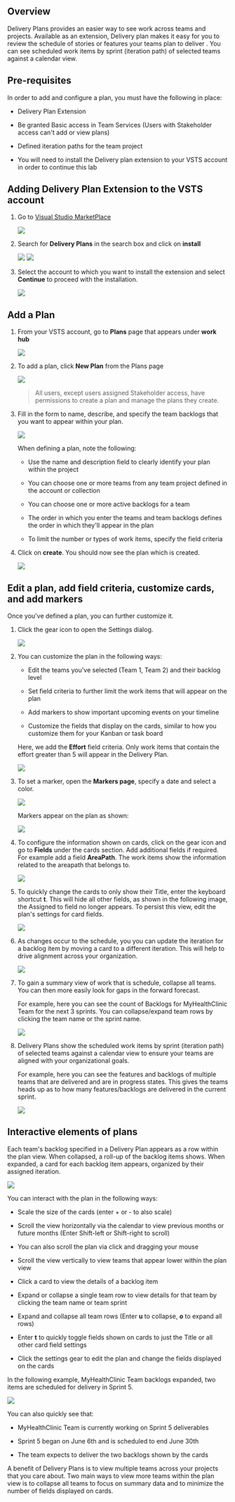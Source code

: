 

## Overview

Delivery Plans provides an easier way to see work across teams and projects. Available as an extension, Delivery plan makes it easy for you to review the schedule of stories or features your teams plan to deliver . You can see scheduled work items by sprint (iteration path) of selected teams against a calendar view.

## Pre-requisites

In order to add and configure a plan, you must have the following in place: 

- Delivery Plan Extension

- Be granted Basic access in Team Services (Users with Stakeholder access can't add or view plans)

- Defined iteration paths for the team project

- You will need to install the Delivery plan extension to your VSTS account in order to continue this lab

## Adding Delivery Plan Extension to the VSTS account

1. Go to <a href="https://marketplace.visualstudio.com">Visual Studio MarketPlace</a>

   <img src="images/15.png" />

2. Search for **Delivery Plans** in the search box and click on **install**

   <img src="images/16.png"/>

   <img src="images/17.png"/>

3. Select the account to which you want to install the extension and select **Continue** to proceed with the installation.

   <img src="images/18.png"/>

## Add a Plan

1. From your VSTS account, go to **Plans** page that appears under **work hub**

   <img src="images/1.png" />

2. To add a plan, click **New Plan** from the Plans page

   <img src="images/2.png" />

   >All users, except users assigned Stakeholder access, have permissions to create a plan and manage the plans they create. 

3. Fill in the form to name, describe, and specify the team backlogs that you want to appear within your plan.

   <img src="images/3.png" />

   When defining a plan, note the following: 

   - Use the name and description field to clearly identify your plan within the project

   - You can choose one or more teams from any team project defined in the account or collection 

   - You can choose one or more active backlogs for a team

   - The order in which you enter the teams and team backlogs defines the order in which they'll appear in the plan

   - To limit the number or types of work items, specify the field criteria

4. Click on **create**. You should now see the plan which is created.

   <img src="images/4.png" />

## Edit a plan, add field criteria, customize cards, and add markers

Once you've defined a plan, you can further customize it. 

1. Click the  gear icon to open the Settings dialog.

   <img src="images/5.png" />

2. You can customize the plan in the following ways:

   - Edit the teams you've selected (Team 1, Team 2) and their backlog level

   - Set field criteria to further limit the work items that will appear on the plan

   - Add markers to show important upcoming events on your timeline

   - Customize the fields that display on the cards, similar to how you customize them for your Kanban or task board

   Here, we add the **Effort** field criteria. Only work items that contain the effort greater than 5 will appear in the Delivery Plan.

   <img src="images/6.png" />

3. To set a marker, open the **Markers page**, specify a date and select a color.

   <img src="images/7.png" />

   Markers appear on the plan as shown: 

   <img src="images/8.png" />

4. To configure the information shown on cards, click on the gear icon and go to **Fields** under the cards section. Add additional fields if required. For example add a field **AreaPath**. The work items show the information related to the areapath that belongs to.

   <img src="images/9.png" />

5. To quickly change the cards to only show their Title, enter the keyboard shortcut **t**. This will hide all other fields, as shown in the following image, the Assigned to field no longer appears. To persist this view, edit the plan's settings for card fields.

   <img src="images/10.png" />

6. As changes occur to the schedule, you you can update the iteration for a backlog item by moving a card to a different iteration. This will help to drive alignment across your organization.

   <img src="images/11.png" />

7. To gain a summary view of work that is schedule, collapse all teams. You can then more easily look for gaps in the forward forecast.

   For example, here you can see the count of Backlogs for MyHealthClinic Team for the next 3 sprints. You can collapse/expand team rows by clicking the team name or the sprint name.

   <img src="images/12.png" />

8. Delivery Plans show the scheduled work items by sprint (iteration path) of selected teams against a calendar view to ensure your teams are aligned with your organizational goals.

   For example, here you can see the features and backlogs of multiple teams that are delivered and are in progress states. This gives the teams heads up as to how many features/backlogs are delivered in the current sprint.

   <img src="images/19.png" /> 


## Interactive elements of plans

Each team's backlog specified in a Delivery Plan appears as a row within the plan view. When collapsed, a roll-up of the backlog items shows. When expanded, a card for each backlog item appears, organized by their assigned iteration.

<img src="images/13.png" />

You can interact with the plan in the following ways: 

- Scale the size of the cards (enter + or - to also scale)

- Scroll the view horizontally via the calendar to view previous months or future months (Enter Shift-left or Shift-right to scroll)

- You can also scroll the plan via click and dragging your mouse

- Scroll the view vertically to view teams that appear lower within the plan view

- Click a card to view the details of a backlog item

- Expand or collapse a single team row to view details for that team by clicking the team name or team sprint

- Expand and collapse all team rows (Enter **u** to collapse, **o** to expand all rows)

- Enter **t** to quickly toggle fields shown on cards to just the Title or all other card field settings

- Click the settings gear to edit the plan and change the fields displayed on the cards

In the following example, MyHealthClinic Team backlogs expanded, two items are scheduled for delivery in Sprint 5.

<img src="images/14.png" />

You can also quickly see that: 

- MyHealthClinic Team is currently working on Sprint 5 deliverables

- Sprint 5 began on June 6th and is scheduled to end June 30th

- The team expects to deliver the two backlogs shown by the cards

A benefit of Delivery Plans is to view multiple teams across your projects that you care about. Two main ways to view more teams within the plan view is to collapse all teams to focus on summary data and to minimize the number of fields displayed on cards.






